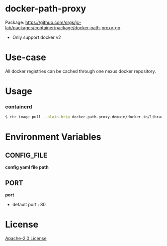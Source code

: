 # docker-path-proxy

Package: https://github.com/orgs/jc-lab/packages/container/package/docker-path-proxy-go

- Only support docker v2

# Use-case

All docker registries can be cached through one nexus docker repository.

# Usage

### containerd

```bash
$ ctr image pull --plain-http docker-path-proxy.domain/docker.io/library/alpine:3.16
```

# Environment Variables

## CONFIG_FILE

**config yaml file path**

## PORT

**port**

- default port : 80

# License

[Apache-2.0 License](./LICENSE)
